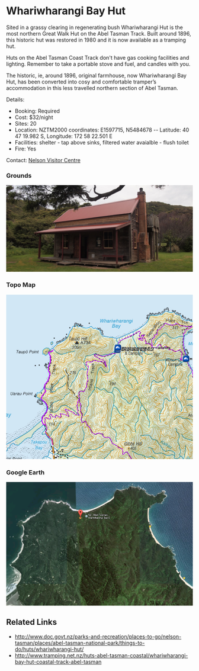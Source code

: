 # Whariwharangi Bay Hut

Sited in a grassy clearing in regenerating bush Whariwharangi Hut is the most northern Great Walk Hut on the Abel Tasman Track. Built around 1896, this historic hut was restored in 1980 and it is now available as a tramping hut.

Huts on the Abel Tasman Coast Track don't have gas cooking facilities and lighting. Remember to take a portable stove and fuel, and candles with you.

The historic, ie, around 1896, original farmhouse, now Whariwharangi Bay Hut, has been converted into cosy and comfortable tramper’s accommodation in this less travelled northern section of Abel Tasman.

Details:
* Booking: Required
* Cost: $32/night
* Sites: 20
* Location: NZTM2000 coordinates: E1597715, N5484678 -- Latitude: 40 47 19.982 S, Longitude: 172 58 22.501 E
* Facilities: shelter - tap above sinks, filtered water avaialble - flush toilet
* Fire: Yes

Contact: [Nelson Visitor Centre](contacts.md#nelson-visitor-centre)

### Grounds
![Grounds](assets/whariwharangi-bay-hut-grounds.jpg)

### Topo Map
![Topo Map](assets/whariwharangi-bay-hut-topo-map.jpg)

### Google Earth
![Google Earth](assets/whariwharangi-bay-hut-google-earth-map.jpg)

## Related Links
* http://www.doc.govt.nz/parks-and-recreation/places-to-go/nelson-tasman/places/abel-tasman-national-park/things-to-do/huts/whariwharangi-hut/
* http://www.tramping.net.nz/huts-abel-tasman-coastal/whariwharangi-bay-hut-coastal-track-abel-tasman